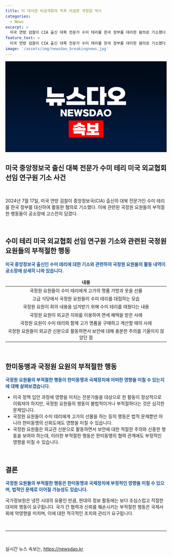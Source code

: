 ```yaml
---
title: 미 대사관 비공개회의 직후 어설픈 국정원 적시
categories:
  - News
excerpt: >
  미국 연방 검찰이 CIA 출신 대북 전문가 수미 테리를 한국 정부를 대리한 혐의로 기소했다. 그에 따라 국정원 요원들의 활동 내역도 공개됐다. 고가의 선물과 높은 대가를 지불한 국정원 요원들은 안일한 보안 사항과 자제력이 부족했다는 지적을 받았다. 이러한 사건은 미국의 정보 수집 활동에 대한 공개적인 비판을 이끌었다. 한편, 이에 대한 한미동맹의 영향력에 대한 우려도 제기되고 있다.
feature_text: >
  미국 연방 검찰이 CIA 출신 대북 전문가 수미 테리를 한국 정부를 대리한 혐의로 기소했다. 그에 따라 국정원 요원들의 활동 내역도 공개됐다. 고가의 선물과 높은 대가를 지불한 국정원 요원들은 안일한 보안 사항과 자제력이 부족했다는 지적을 받았다. 이러한 사건은 미국의 정보 수집 활동에 대한 공개적인 비판을 이끌었다. 한편, 이에 대한 한미동맹의 영향력에 대한 우려도 제기되고 있다.
image: '/assets/img/newsdao_breakingnews.jpg'
---
```


<p><img src="/assets/img/newsdao_breakingnews.jpg" alt="flaretime 속보" /></p>

<h2 data-ke-size="size26">미국 중앙정보국 출신 대북 전문가 수미 테리 미국 외교협회 선임 연구원 기소 사건</h2>

<p data-ke-size="size16">&nbsp;</p>

<p>2024년 7월 17일, 미국 연방 검찰이 중앙정보국(CIA) 출신의 대북 전문가인 수미 테리를 한국 정부를 대신하여 활동한 혐의로 기소했다. 이에 관련된 국정원 요원들의 부적절한 행동들이 공소장에 고스란히 담겼다.</p>

<p data-ke-size="size16">&nbsp;</p>

<h2 data-ke-size="size24">수미 테리 미국 외교협회 선임 연구원 기소와 관련된 국정원 요원들의 부적절한 행동</h2>

<p data-ke-size="size16"><b><span style="color: #1a5490;">미국 중앙정보국 출신인 수미 테리에 대한 기소와 관련하여 국정원 요원들의 활동 내역이 공소장에 상세히 나와 있습니다.</span></b></p>

<table>
<thead>
<tr>
<td style="text-align: center; height: 17px;"><b>내용</b></td>
</tr>
</thead>
<tbody>
<tr>
<td style="text-align: center; height: 17px;">국정원 요원들이 수미 테리에게 고가의 명품 가방과 옷을 선물</td>
</tr>
<tr>
<td style="text-align: center; height: 17px;">고급 식당에서 국정원 요원들이 수미 테리를 대접하는 모습</td>
</tr>
<tr>
<td style="text-align: center; height: 17px;">국정원 요원이 회의 내용을 넘겨받기 위해 수미 테리를 태웠다는 내용</td>
</tr>
<tr>
<td style="text-align: center; height: 17px;">국정원 요원이 외교관 지위를 이용하여 면세 혜택을 받은 사례</td>
</tr>
<tr>
<td style="text-align: center; height: 17px;">국정원 요원이 수미 테리와 함께 고가 명품을 구매하고 계산할 때의 사례</td>
</tr>
<tr>
<td style="text-align: center; height: 17px;">국정원 요원들이 외교관 신분으로 활동하면서 보안에 대해 충분한 주의를 기울이지 않았던 점</td>
</tr>
</tbody>
</table>

<p data-ke-size="size16">&nbsp;</p>

<h2 data-ke-size="size24">한미동맹과 국정원 요원의 부적절한 행동</h2>

<p data-ke-size="size16"><b><span style="color: #1a5490;">국정원 요원들의 부적절한 행동이 한미동맹과 국제정치에 어떠한 영향을 미칠 수 있는지에 대해 살펴보겠습니다.</span></b></p>

<ul>
<li>미국 정책 입안 과정에 영향을 미치는 전문가들을 대상으로 한 활동이 정상적으로 이뤄져야 하지만, 국정원 요원들의 행동이 불법적이거나 부적절하다는 것은 심각한 문제입니다.</li>
<li>국정원 요원들이 수미 테리에게 고가의 선물을 하는 등의 행동은 법적 문제뿐만 아니라 한미동맹의 신뢰도에도 영향을 미칠 수 있습니다.</li>
<li>국정원 요원들은 외교관 신분으로 활동하면서 보안에 대한 적절한 주의와 신중한 행동을 보여야 하는데, 이러한 부적절한 행동은 한미동맹의 협력 관계에도 부정적인 영향을 미칠 수 있습니다.</li>
</ul>

<p data-ke-size="size16">&nbsp;</p>

<h2 data-ke-size="size24">결론</h2>

<p data-ke-size="size16"><b><span style="color: #1a5490;">국정원 요원들의 부적절한 행동은 한미동맹과 국제정치에 부정적인 영향을 미칠 수 있으며, 법적인 문제로 이어질 가능성도 있습니다.</span></b></p>

<p>국가정보원은 냉전 시대의 유물인 만큼, 현대의 정보 활동에는 보다 조심스럽고 적절한 대처와 행동이 요구됩니다. 국가 간 협력과 신뢰를 훼손시키는 부적절한 행동은 국제사회에 악영향을 미치며, 이에 대한 적극적인 조치와 관리가 요구됩니다.</p>

<p data-ke-size="size16">&nbsp;</p>

<hr>

<p data-ke-size="size16">&nbsp;</p>
실시간 뉴스 속보는, <a href="https://newsdao.kr" rel="dofollow">https://newsdao.kr</a>



